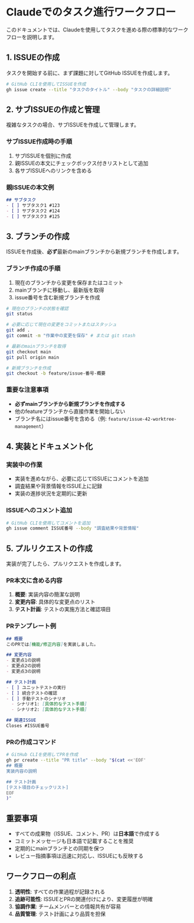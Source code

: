 # Claudeでのタスク進行ワークフロー

このドキュメントでは、Claudeを使用してタスクを進める際の標準的なワークフローを説明します。

## 1. ISSUEの作成

タスクを開始する前に、まず課題に対してGitHub ISSUEを作成します。

```bash
# GitHub CLIを使用してISSUEを作成
gh issue create --title "タスクのタイトル" --body "タスクの詳細説明"
```

## 2. サブISSUEの作成と管理

複雑なタスクの場合、サブISSUEを作成して管理します。

### サブISSUE作成時の手順
1. サブISSUEを個別に作成
2. 親ISSUEの本文にチェックボックス付きリストとして追加
3. 各サブISSUEへのリンクを含める

### 親ISSUEの本文例
```markdown
## サブタスク
- [ ] サブタスク1 #123
- [ ] サブタスク2 #124
- [ ] サブタスク3 #125
```

## 3. ブランチの作成

ISSUEを作成後、**必ず**最新のmainブランチから新規ブランチを作成します。

### ブランチ作成の手順

1. 現在のブランチから変更を保存またはコミット
2. mainブランチに移動し、最新版を取得
3. issue番号を含む新規ブランチを作成

```bash
# 現在のブランチの状態を確認
git status

# 必要に応じて現在の変更をコミットまたはスタッシュ
git add .
git commit -m "作業中の変更を保存" # または git stash

# 最新のmainブランチを取得
git checkout main
git pull origin main

# 新規ブランチを作成
git checkout -b feature/issue-番号-概要
```

### 重要な注意事項

- **必ずmainブランチから新規ブランチを作成する**
- 他のfeatureブランチから直接作業を開始しない
- ブランチ名にはissue番号を含める（例: `feature/issue-42-worktree-management`）

## 4. 実装とドキュメント化

### 実装中の作業
- 実装を進めながら、必要に応じてISSUEにコメントを追加
- 調査結果や背景情報をISSUE上に記録
- 実装の進捗状況を定期的に更新

### ISSUEへのコメント追加
```bash
# GitHub CLIを使用してコメントを追加
gh issue comment ISSUE番号 --body "調査結果や背景情報"
```

## 5. プルリクエストの作成

実装が完了したら、プルリクエストを作成します。

### PR本文に含める内容
1. **概要**: 実装内容の簡潔な説明
2. **変更内容**: 具体的な変更点のリスト
3. **テスト計画**: テストの実施方法と確認項目

### PRテンプレート例
```markdown
## 概要
このPRでは[機能/修正内容]を実装しました。

## 変更内容
- 変更点1の説明
- 変更点2の説明
- 変更点3の説明

## テスト計画
- [ ] ユニットテストの実行
- [ ] 統合テストの確認
- [ ] 手動テストのシナリオ
  - シナリオ1: [具体的なテスト手順]
  - シナリオ2: [具体的なテスト手順]

## 関連ISSUE
Closes #ISSUE番号
```

### PRの作成コマンド
```bash
# GitHub CLIを使用してPRを作成
gh pr create --title "PR title" --body "$(cat <<'EOF'
## 概要
実装内容の説明

## テスト計画
[テスト項目のチェックリスト]
EOF
)"
```

## 重要事項

- すべての成果物（ISSUE、コメント、PR）は**日本語**で作成する
- コミットメッセージも日本語で記載することを推奨
- 定期的にmainブランチとの同期を保つ
- レビュー指摘事項は迅速に対応し、ISSUEにも反映する

## ワークフローの利点

1. **透明性**: すべての作業過程が記録される
2. **追跡可能性**: ISSUEとPRの関連付けにより、変更履歴が明確
3. **協調作業**: チームメンバーとの情報共有が容易
4. **品質管理**: テスト計画により品質を担保